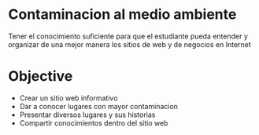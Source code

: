 # Contaminacion al medio ambiente
Tener el conocimiento suficiente para que el estudiante pueda entender y organizar de una mejor manera
los sitios de web y de negocios en Internet 

<h1>Objective</h1>

<ul>
  <li> Crear un sitio web informativo</li>
  <li>Dar a conocer lugares con mayor contaminacion </li>
  <li> Presentar diversos lugares y sus historias</li>
  <li> Compartir conocimientos dentro del sitio web</li>
  </ul>



